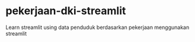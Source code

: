 # pekerjaan-dki-streamlit
Learn streamlit using data penduduk berdasarkan pekerjaan menggunakan streamlit
